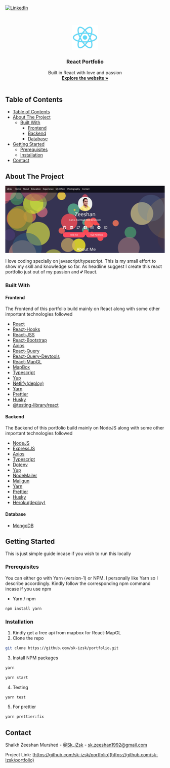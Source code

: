 [![LinkedIn][linkedin-shield]][linkedin-url]

<!-- PROJECT LOGO -->
<br />
<p align="center">
  <a href="https://github.com/sk-izsk/portfolio">
    <img src="README/logo.png" alt="Logo" width="80" height="80">
  </a>

  <h3 align="center">React Portfolio</h3>

  <p align="center">
    Built in React with love and passion
    <br />
    <a href="https://izsk.netlify.app"><strong>Explore the website »</strong></a>
    <br />
    <br />
  </p>
</p>

<!-- TABLE OF CONTENTS -->

## Table of Contents

- [Table of Contents](#table-of-contents)
- [About The Project](#about-the-project)
  - [Built With](#built-with)
    - [Frontend](#frontend)
    - [Backend](#backend)
    - [Database](#database)
- [Getting Started](#getting-started)
  - [Prerequisites](#prerequisites)
  - [Installation](#installation)
- [Contact](#contact)

<!-- ABOUT THE PROJECT -->

## About The Project

[![Product Name Screen Shot][product-screenshot]](https://izsk.netlify.app)

I love coding specially on javascript/typescript. This is my small effort to show my skill and knowledge so far. As headline suggest I create this react portfolio just out of my passion and 💕 React.

### Built With

#### Frontend

The Frontend of this portfolio build mainly on React along with some other important technologies followed

- [React](https://reactjs.org)
- [React-Hooks](https://reactjs.org)
- [React-JSS](https://cssinjs.org/react-jss/)
- [React-Bootstrap](https://react-bootstrap.github.io)
- [Axios](https://github.com/axios/axios)
- [React-Query](https://github.com/tannerlinsley/react-query)
- [React-Query-Devtools](https://github.com/tannerlinsley/react-query-devtools)
- [React-MapGL](https://visgl.github.io/react-map-gl)
- [MapBox](https://www.mapbox.com)
- [Typescript](https://www.typescriptlang.org)
- [Yup](https://github.com/jquense/yup)
- [Netlify(deploy)](https://www.netlify.com)
- [Yarn](https://classic.yarnpkg.com/lang/en/)
- [Prettier](https://prettier.io)
- [Husky](https://github.com/typicode/husky)
- [@testing-library/react](https://testing-library.com/docs/react-testing-library/intro)

#### Backend

The Backend of this portfolio build mainly on NodeJS along with some other important technologies followed

- [NodeJS](https://nodejs.org/en/)
- [ExpressJS](https://expressjs.com)
- [Axios](https://github.com/axios/axios)
- [Typescript](https://www.typescriptlang.org)
- [Dotenv](https://www.npmjs.com/package/dotenv)
- [Yup](https://github.com/jquense/yup)
- [NodeMailer](https://nodemailer.com/about/)
- [Mailgun](https://www.mailgun.com)
- [Yarn](https://classic.yarnpkg.com/lang/en/)
- [Prettier](https://prettier.io)
- [Husky](https://github.com/typicode/husky)
- [Heroku(deploy)](https://www.heroku.com)

#### Database

- [MongoDB](https://www.mongodb.com)

<!-- GETTING STARTED -->

## Getting Started

This is just simple guide incase if you wish to run this locally

### Prerequisites

You can either go with Yarn (version-1) or NPM. I personally like Yarn so I describe accordingly. Kindly follow the corresponding npm command incase if you use npm

- Yarn / npm

```sh
npm install yarn
```

### Installation

1. Kindly get a free api from mapbox for React-MapGL
2. Clone the repo

```sh
git clone https://github.com/sk-izsk/portfolio.git
```

3. Install NPM packages

```sh
yarn
```

```sh
yarn start
```

4. Testing

```sh
yarn test
```

5. For prettier

```sh
yarn prettier:fix
```

<!-- CONTACT -->

## Contact

Shaikh Zeeshan Murshed - [@Sk_iZsk](https://twitter.com/Sk_iZsk) - sk.zeeshan1992@gmail.com

Project Link: [https://github.com/sk-izsk/portfolio](https://github.com/sk-izsk/portfolio)

<!-- MARKDOWN LINKS & IMAGES -->
<!-- https://www.markdownguide.org/basic-syntax/#reference-style-links -->

[linkedin-shield]: https://img.shields.io/badge/-LinkedIn-black.svg?style=flat-square&logo=linkedin&colorB=555
[linkedin-url]: https://www.linkedin.com/in/skizsk/
[product-screenshot]: README/izsk-react.gif

